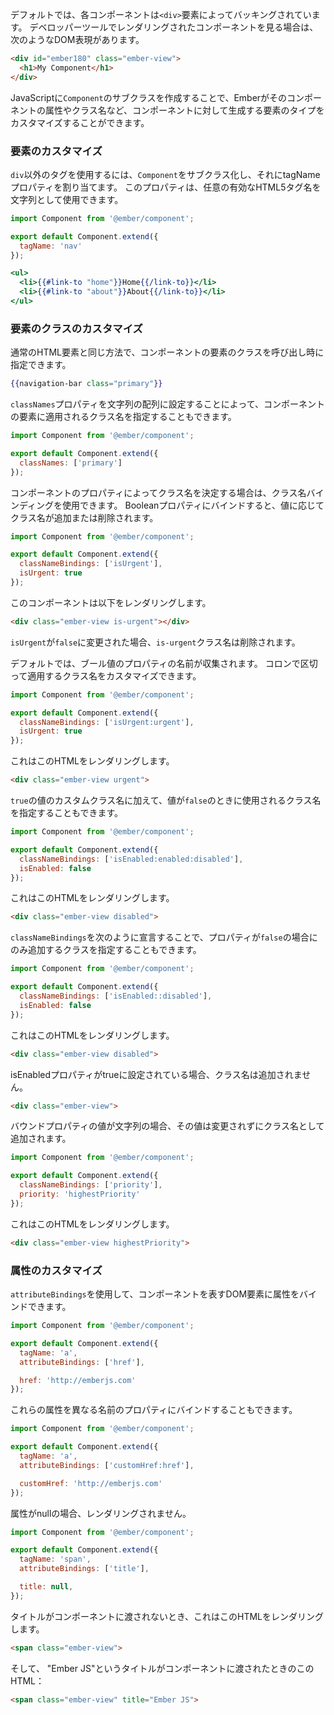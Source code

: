 <!--
By default, each component is backed by a `<div>` element. If you were
to look at a rendered component in your developer tools, you would see
a DOM representation that looked something like:
-->

デフォルトでは、各コンポーネントは`<div>`要素によってバッキングされています。
デベロッパーツールでレンダリングされたコンポーネントを見る場合は、次のようなDOM表現があります。

```html
<div id="ember180" class="ember-view">
  <h1>My Component</h1>
</div>
```

<!--
You can customize what type of element Ember generates for your
component, including its attributes and class names, by creating a
subclass of `Component` in your JavaScript.
-->

JavaScriptに`Component`のサブクラスを作成することで、Emberがそのコンポーネントの属性やクラス名など、コンポーネントに対して生成する要素のタイプをカスタマイズすることができます。

<!--
### Customizing the Element
-->

### 要素のカスタマイズ

<!--
To use a tag other than `div`, subclass `Component` and assign it
a `tagName` property. This property can be any valid HTML5 tag name as a
string.
-->

`div`以外のタグを使用するには、`Component`をサブクラス化し、それにtagNameプロパティを割り当てます。
このプロパティは、任意の有効なHTML5タグ名を文字列として使用できます。

```app/components/navigation-bar.js
import Component from '@ember/component';

export default Component.extend({
  tagName: 'nav'
});
```

```app/templates/components/navigation-bar.hbs
<ul>
  <li>{{#link-to "home"}}Home{{/link-to}}</li>
  <li>{{#link-to "about"}}About{{/link-to}}</li>
</ul>
```

<!--
### Customizing the Element's Class
-->

### 要素のクラスのカスタマイズ

<!--
You can specify the class of a component's element at invocation time the same
way you would for a regular HTML element:
-->

通常のHTML要素と同じ方法で、コンポーネントの要素のクラスを呼び出し時に指定できます。

```hbs
{{navigation-bar class="primary"}}
```

<!--
You can also specify which class names are applied to the component's
element by setting its `classNames` property to an array of strings:
-->

`classNames`プロパティを文字列の配列に設定することによって、コンポーネントの要素に適用されるクラス名を指定することもできます。

```app/components/navigation-bar.js
import Component from '@ember/component';

export default Component.extend({
  classNames: ['primary']
});
```

<!--
If you want class names to be determined by properties of the component,
you can use class name bindings. If you bind to a Boolean property, the
class name will be added or removed depending on the value:
-->

コンポーネントのプロパティによってクラス名を決定する場合は、クラス名バインディングを使用できます。
Booleanプロパティにバインドすると、値に応じてクラス名が追加または削除されます。

```app/components/todo-item.js
import Component from '@ember/component';

export default Component.extend({
  classNameBindings: ['isUrgent'],
  isUrgent: true
});
```

<!--
This component would render the following:
-->

このコンポーネントは以下をレンダリングします。

```html
<div class="ember-view is-urgent"></div>
```

<!--
If `isUrgent` is changed to `false`, then the `is-urgent` class name will be removed.
-->

`isUrgent`が`false`に変更された場合、`is-urgent`クラス名は削除されます。

<!--
By default, the name of the Boolean property is dasherized. You can customize the class name
applied by delimiting it with a colon:
-->

デフォルトでは、ブール値のプロパティの名前が収集されます。 コロンで区切って適用するクラス名をカスタマイズできます。

```app/components/todo-item.js
import Component from '@ember/component';

export default Component.extend({
  classNameBindings: ['isUrgent:urgent'],
  isUrgent: true
});
```

<!--
This would render this HTML:
-->

これはこのHTMLをレンダリングします。

```html
<div class="ember-view urgent">
```

<!--
Besides the custom class name for the value being `true`, you can also specify a class name which is used when the value is `false`:
-->

`true`の値のカスタムクラス名に加えて、値が`false`のときに使用されるクラス名を指定することもできます。

```app/components/todo-item.js
import Component from '@ember/component';

export default Component.extend({
  classNameBindings: ['isEnabled:enabled:disabled'],
  isEnabled: false
});
```

<!--
This would render this HTML:
-->

これはこのHTMLをレンダリングします。

```html
<div class="ember-view disabled">
```

<!--
You can also specify a class which should only be added when the property is
`false` by declaring `classNameBindings` like this:
-->

`classNameBindings`を次のように宣言することで、プロパティが`false`の場合にのみ追加するクラスを指定することもできます。

```app/components/todo-item.js
import Component from '@ember/component';

export default Component.extend({
  classNameBindings: ['isEnabled::disabled'],
  isEnabled: false
});
```

<!--
This would render this HTML:
-->

これはこのHTMLをレンダリングします。

```html
<div class="ember-view disabled">
```

<!--
If the `isEnabled` property is set to `true`, no class name is added:
-->

isEnabledプロパティがtrueに設定されている場合、クラス名は追加されません。

```html
<div class="ember-view">
```

<!--
If the bound property's value is a string, that value will be added as a class name without
modification:
-->

バウンドプロパティの値が文字列の場合、その値は変更されずにクラス名として追加されます。

```app/components/todo-item.js
import Component from '@ember/component';

export default Component.extend({
  classNameBindings: ['priority'],
  priority: 'highestPriority'
});
```

<!--
This would render this HTML:
-->

これはこのHTMLをレンダリングします。

```html
<div class="ember-view highestPriority">
```

<!--
### Customizing Attributes
-->

### 属性のカスタマイズ

<!--
You can bind attributes to the DOM element that represents a component
by using `attributeBindings`:
-->

`attributeBindings`を使用して、コンポーネントを表すDOM要素に属性をバインドできます。

```app/components/link-item.js
import Component from '@ember/component';

export default Component.extend({
  tagName: 'a',
  attributeBindings: ['href'],

  href: 'http://emberjs.com'
});
```

<!--
You can also bind these attributes to differently named properties:
-->

これらの属性を異なる名前のプロパティにバインドすることもできます。

```app/components/link-item.js
import Component from '@ember/component';

export default Component.extend({
  tagName: 'a',
  attributeBindings: ['customHref:href'],

  customHref: 'http://emberjs.com'
});
```

<!--
If the attribute is null, it won't be rendered:
-->

属性がnullの場合、レンダリングされません。

```app/components/link-item.js
import Component from '@ember/component';

export default Component.extend({
  tagName: 'span',
  attributeBindings: ['title'],

  title: null,
});
```

<!--
This would render this HTML when no title is passed to the component:
-->

タイトルがコンポーネントに渡されないとき、これはこのHTMLをレンダリングします。

```html
<span class="ember-view">
```

<!--
...and this HTML when a title of "Ember JS" is passed to the component:
-->

そして、 "Ember JS"というタイトルがコンポーネントに渡されたときのこのHTML：

```html
<span class="ember-view" title="Ember JS">
```
